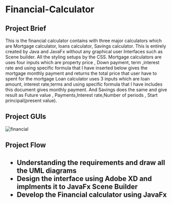 # Financial-Calculator

<h2>Project Brief</h2>

This is the financial calculator contains with three major calculators which are Mortgage 
calculator, loans calculator, Savings calculator. This is entirely created by Java and JavaFx 
without any graphical user Interfaces such as Scene builder. All the styling setups by the 
CSS.
Mortgage calculators are uses four inputs which are property price , Down payment, term 
,interest rate and using specific formula that I have inserted below gives the mortgage 
monthly payment and returns the total price that user have to spent for the mortgage
Loan calculator uses 3 inputs which are loan amount, interest rate,terms and using specific 
formula that I have includes this document gives monthly payment.
And Savings does the same and give result as Future value , Payments,Interest 
rate,Number of periods , Start principal(present value).

<h2>Project GUIs</h2>

![financial](https://user-images.githubusercontent.com/76664856/112310341-7b02de00-8cca-11eb-9e50-d07d061bbef8.png)


<h2>Project Flow<h2>
 <ul>
   <li>Understanding the requirements and draw all the UML diagrams</li>
   <li>Design the interface using Adobe XD and implments it to JavaFx Scene Builder</li>
   <li>Develop the Financial calculator using JavaFx</li>
 </ul>
